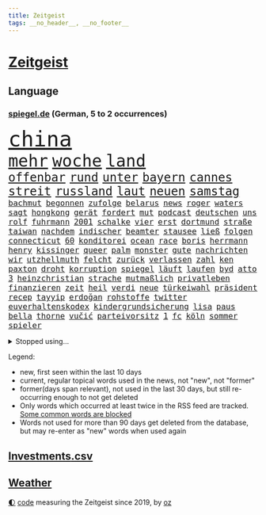 ```yaml
---
title: Zeitgeist
tags: __no_header__, __no_footer__
---
```


# [Zeitgeist](https://oliz.io/zeitgeist/)

## Language

<h3><a href="https://www.spiegel.de" target="_blank">spiegel.de</a> (German, 5 to 2 occurrences)</h3>
<p style="font-family:monospace">
<span style="font-size:32pt"><a href="news_links.html#china" class="current">china</a></span>
<br>
<span style="font-size:25pt"><a href="news_links.html#mehr" class="current">mehr</a></span>
<span style="font-size:25pt"><a href="news_links.html#woche" class="current">woche</a></span>
<span style="font-size:25pt"><a href="news_links.html#land" class="current">land</a></span>
<br>
<span style="font-size:18pt"><a href="news_links.html#offenbar" class="current">offenbar</a></span>
<span style="font-size:18pt"><a href="news_links.html#rund" class="current">rund</a></span>
<span style="font-size:18pt"><a href="news_links.html#unter" class="current">unter</a></span>
<span style="font-size:18pt"><a href="news_links.html#bayern" class="current">bayern</a></span>
<span style="font-size:18pt"><a href="news_links.html#cannes" class="current">cannes</a></span>
<span style="font-size:18pt"><a href="news_links.html#streit" class="current">streit</a></span>
<span style="font-size:18pt"><a href="news_links.html#russland" class="current">russland</a></span>
<span style="font-size:18pt"><a href="news_links.html#laut" class="current">laut</a></span>
<span style="font-size:18pt"><a href="news_links.html#neuen" class="current">neuen</a></span>
<span style="font-size:18pt"><a href="news_links.html#samstag" class="current">samstag</a></span>
<br>
<span style="font-size:12pt"><a href="news_links.html#bachmut" class="current">bachmut</a></span>
<span style="font-size:12pt"><a href="news_links.html#begonnen" class="current">begonnen</a></span>
<span style="font-size:12pt"><a href="news_links.html#zufolge" class="current">zufolge</a></span>
<span style="font-size:12pt"><a href="news_links.html#belarus" class="current">belarus</a></span>
<span style="font-size:12pt"><a href="news_links.html#news" class="current">news</a></span>
<span style="font-size:12pt"><a href="news_links.html#roger" class="current">roger</a></span>
<span style="font-size:12pt"><a href="news_links.html#waters" class="current">waters</a></span>
<span style="font-size:12pt"><a href="news_links.html#sagt" class="current">sagt</a></span>
<span style="font-size:12pt"><a href="news_links.html#hongkong" class="current">hongkong</a></span>
<span style="font-size:12pt"><a href="news_links.html#gerät" class="current">gerät</a></span>
<span style="font-size:12pt"><a href="news_links.html#fordert" class="current">fordert</a></span>
<span style="font-size:12pt"><a href="news_links.html#mut" class="current">mut</a></span>
<span style="font-size:12pt"><a href="news_links.html#podcast" class="current">podcast</a></span>
<span style="font-size:12pt"><a href="news_links.html#deutschen" class="current">deutschen</a></span>
<span style="font-size:12pt"><a href="news_links.html#uns" class="current">uns</a></span>
<span style="font-size:12pt"><a href="news_links.html#rolf" class="current">rolf</a></span>
<span style="font-size:12pt"><a href="news_links.html#fuhrmann" class="new">fuhrmann</a></span>
<span style="font-size:12pt"><a href="news_links.html#2001" class="current">2001</a></span>
<span style="font-size:12pt"><a href="news_links.html#schalke" class="current">schalke</a></span>
<span style="font-size:12pt"><a href="news_links.html#vier" class="current">vier</a></span>
<span style="font-size:12pt"><a href="news_links.html#erst" class="current">erst</a></span>
<span style="font-size:12pt"><a href="news_links.html#dortmund" class="current">dortmund</a></span>
<span style="font-size:12pt"><a href="news_links.html#straße" class="current">straße</a></span>
<span style="font-size:12pt"><a href="news_links.html#taiwan" class="current">taiwan</a></span>
<span style="font-size:12pt"><a href="news_links.html#nachdem" class="current">nachdem</a></span>
<span style="font-size:12pt"><a href="news_links.html#indischer" class="new">indischer</a></span>
<span style="font-size:12pt"><a href="news_links.html#beamter" class="current">beamter</a></span>
<span style="font-size:12pt"><a href="news_links.html#stausee" class="current">stausee</a></span>
<span style="font-size:12pt"><a href="news_links.html#ließ" class="current">ließ</a></span>
<span style="font-size:12pt"><a href="news_links.html#folgen" class="current">folgen</a></span>
<span style="font-size:12pt"><a href="news_links.html#connecticut" class="current">connecticut</a></span>
<span style="font-size:12pt"><a href="news_links.html#60" class="current">60</a></span>
<span style="font-size:12pt"><a href="news_links.html#konditorei" class="new">konditorei</a></span>
<span style="font-size:12pt"><a href="news_links.html#ocean" class="current">ocean</a></span>
<span style="font-size:12pt"><a href="news_links.html#race" class="current">race</a></span>
<span style="font-size:12pt"><a href="news_links.html#boris" class="current">boris</a></span>
<span style="font-size:12pt"><a href="news_links.html#herrmann" class="current">herrmann</a></span>
<span style="font-size:12pt"><a href="news_links.html#henry" class="new">henry</a></span>
<span style="font-size:12pt"><a href="news_links.html#kissinger" class="new">kissinger</a></span>
<span style="font-size:12pt"><a href="news_links.html#queer" class="new">queer</a></span>
<span style="font-size:12pt"><a href="news_links.html#palm" class="new">palm</a></span>
<span style="font-size:12pt"><a href="news_links.html#monster" class="current">monster</a></span>
<span style="font-size:12pt"><a href="news_links.html#gute" class="current">gute</a></span>
<span style="font-size:12pt"><a href="news_links.html#nachrichten" class="current">nachrichten</a></span>
<span style="font-size:12pt"><a href="news_links.html#wir" class="current">wir</a></span>
<span style="font-size:12pt"><a href="news_links.html#utzhellmuth" class="new">utzhellmuth</a></span>
<span style="font-size:12pt"><a href="news_links.html#felcht" class="new">felcht</a></span>
<span style="font-size:12pt"><a href="news_links.html#zurück" class="current">zurück</a></span>
<span style="font-size:12pt"><a href="news_links.html#verlassen" class="current">verlassen</a></span>
<span style="font-size:12pt"><a href="news_links.html#zahl" class="current">zahl</a></span>
<span style="font-size:12pt"><a href="news_links.html#ken" class="current">ken</a></span>
<span style="font-size:12pt"><a href="news_links.html#paxton" class="new">paxton</a></span>
<span style="font-size:12pt"><a href="news_links.html#droht" class="current">droht</a></span>
<span style="font-size:12pt"><a href="news_links.html#korruption" class="current">korruption</a></span>
<span style="font-size:12pt"><a href="news_links.html#spiegel" class="current">spiegel</a></span>
<span style="font-size:12pt"><a href="news_links.html#läuft" class="current">läuft</a></span>
<span style="font-size:12pt"><a href="news_links.html#laufen" class="current">laufen</a></span>
<span style="font-size:12pt"><a href="news_links.html#byd" class="current">byd</a></span>
<span style="font-size:12pt"><a href="news_links.html#atto" class="new">atto</a></span>
<span style="font-size:12pt"><a href="news_links.html#3" class="current">3</a></span>
<span style="font-size:12pt"><a href="news_links.html#heinzchristian" class="current">heinzchristian</a></span>
<span style="font-size:12pt"><a href="news_links.html#strache" class="current">strache</a></span>
<span style="font-size:12pt"><a href="news_links.html#mutmaßlich" class="current">mutmaßlich</a></span>
<span style="font-size:12pt"><a href="news_links.html#privatleben" class="current">privatleben</a></span>
<span style="font-size:12pt"><a href="news_links.html#finanzieren" class="current">finanzieren</a></span>
<span style="font-size:12pt"><a href="news_links.html#zeit" class="current">zeit</a></span>
<span style="font-size:12pt"><a href="news_links.html#heil" class="current">heil</a></span>
<span style="font-size:12pt"><a href="news_links.html#verdi" class="current">verdi</a></span>
<span style="font-size:12pt"><a href="news_links.html#neue" class="current">neue</a></span>
<span style="font-size:12pt"><a href="news_links.html#türkeiwahl" class="current">türkeiwahl</a></span>
<span style="font-size:12pt"><a href="news_links.html#präsident" class="current">präsident</a></span>
<span style="font-size:12pt"><a href="news_links.html#recep" class="current">recep</a></span>
<span style="font-size:12pt"><a href="news_links.html#tayyip" class="current">tayyip</a></span>
<span style="font-size:12pt"><a href="news_links.html#erdoğan" class="current">erdoğan</a></span>
<span style="font-size:12pt"><a href="news_links.html#rohstoffe" class="current">rohstoffe</a></span>
<span style="font-size:12pt"><a href="news_links.html#twitter" class="current">twitter</a></span>
<span style="font-size:12pt"><a href="news_links.html#euverhaltenskodex" class="new">euverhaltenskodex</a></span>
<span style="font-size:12pt"><a href="news_links.html#kindergrundsicherung" class="current">kindergrundsicherung</a></span>
<span style="font-size:12pt"><a href="news_links.html#lisa" class="current">lisa</a></span>
<span style="font-size:12pt"><a href="news_links.html#paus" class="current">paus</a></span>
<span style="font-size:12pt"><a href="news_links.html#bella" class="new">bella</a></span>
<span style="font-size:12pt"><a href="news_links.html#thorne" class="new">thorne</a></span>
<span style="font-size:12pt"><a href="news_links.html#vučić" class="new">vučić</a></span>
<span style="font-size:12pt"><a href="news_links.html#parteivorsitz" class="new">parteivorsitz</a></span>
<span style="font-size:12pt"><a href="news_links.html#1" class="current">1</a></span>
<span style="font-size:12pt"><a href="news_links.html#fc" class="current">fc</a></span>
<span style="font-size:12pt"><a href="news_links.html#köln" class="current">köln</a></span>
<span style="font-size:12pt"><a href="news_links.html#sommer" class="current">sommer</a></span>
<span style="font-size:12pt"><a href="news_links.html#spieler" class="current">spieler</a></span>
</p>
<details>
<summary>Stopped using...</summary>
<p class="former" style="font-size:12pt">
arbeitsplatz(947) beobachten(946) coronavirus(946) gerüchte(946) persönliche(946) phase(946) reiche(946) dauerhaft(945) chelsea(944) ehemaligen(944) freiheitsstrafe(944) paare(944) zuversicht(944) ausnahmezustand(943) frank(943) nahverkehr(943) aussicht(942) christoph(942) entdeckte(942) fort(942) vorsitzende(942) investoren(941) maßnahme(941) nahmen(941) 2018(940) altes(940) amtszeit(940) beobachtet(940) bus(940) hinterher(940) scheidet(940) september(940) staatschef(940) 21(939) alternativen(939) attentat(939) brauchte(939) erfahrungen(939) gemeinde(939) infiziert(939) innenminister(939) mario(939) nordsee(939) polens(939) spott(939) standen(939) streicht(939) coronakrise(938) einzelnen(938) kennen(938) litauen(938) negativ(938) netflix(938) prominente(938) richten(938) teslachef(938) wehren(938) übergeben(938) tötung(937) verlierer(937) version(937) wirken(937) aufnahme(936) belasten(936) dezember(936) höher(936) langer(936) villa(936) davor(935) gebraucht(935) woher(935) anbieten(934) bestraft(934) design(934) hingegen(934) lüge(934) schlimmsten(934) sperrt(934) springt(934) ursachen(934) vermutet(934) verschwand(934) dürfe(933) erinnern(933) verspielt(933) ermittlern(932) oppositionelle(931) trainiert(931) bande(930) bewährungsstrafe(930) käufer(930) stammt(930) 1000(929) entscheidend(929) lernt(929) amerikanischen(928) tatverdächtigen(928) jüngere(927) verteidigen(927) 1500(925) gold(924) kabul(923) mecklenburgvorpommern(923) olympische(923) änderungen(923) bundesgerichtshof(922) impfungen(922) aufhalten(921) einschätzung(921) erwachsenen(920) einiger(918) erstochen(916) präsenz(915) rechtsstreit(915) halbe(914) politikerin(914) trug(914) bangen(912) engpässe(912) fortsetzung(912) wirbel(912) folter(908) tisch(908) unterschrieben(908) kandidatur(907) kassieren(906) georg(905) kapitel(904) dutzend(902) rutschte(901) identität(900) thüringer(900) günther(898) geblieben(897) gewarnt(897) ära(894) kanadas(892) nächstes(890) daheim(885) marine(880) rache(880) mängel(879) blinken(876) zusätzliche(875) gewinne(839) 95(833) währung(833) autobauer(827) gezielt(819) finanziellen(797) medaille(795) athen(781) angebote(764) rumänien(761) kubicki(748) höchster(747) interessen(745) fußballnationalmannschaft(738) trost(734) holz(733) genossen(711) videoaufnahmen(699) knochen(688) sergej(681) traditionelle(680) auswärtige(677) partnerschaft(672) britisches(666) kalte(666) landsleute(651) technischen(649) beliebte(645) karrierecoach(644) inszenieren(642) ali(630) günstiges(630) funktionen(625) 400000(623) anlage(617) bombe(616) ausfälle(610) mike(610) zorn(606) eindeutig(604) irritiert(600) wachsende(600) gleichen(599) fehlender(597) kursieren(585) gestiegenen(577) verschlechtert(573) verständigt(572) hendrik(569) halbes(566) aktivitäten(560) weißer(556) verteidiger(554) überrollt(549) baldwin(547) oberlandesgericht(546) trip(538) geringer(530) aktivistinnen(527) außenministerium(519) verschiedenen(515) ärztin(514) buschmann(505) eukommissionschefin(502) transport(496) weltbekannt(494) neuwagen(489) systematisch(486) kahn(485) zusammenhalt(485) 2002(478) euch(468) wagt(467) fremd(463) einheiten(462) luftfahrt(462) überraschungen(457) 62(456) heißen(455) marc(451) zurecht(450) 17jährige(447) behauptete(447) betreibt(445) verübt(438) ausgeweitet(437) pornos(436) fluss(435) schildern(434) zugenommen(433) profitierte(428) sperre(425) stoff(422) dieter(420) marathon(416) kriegsverbrechen(414) mariupol(413) gefangenschaft(412) einrichtung(408) staatsbürgerschaft(408) andrej(405) raser(400) geheiratet(396) ansturm(395) energiekonzerne(395) öffentlicher(395) handys(394) 24jährige(386) humor(386) reguläre(377) abgetrieben(375) zentrale(374) niedergeschlagen(362) szenario(362) alec(361) abgeschaltet(360) airport(360) franzosen(360) verfassungswidrig(359) falscher(357) mobbing(357) erleichtert(356) 1200(355) ran(353) angeschlagenen(351) ausgebaut(351) zunahme(351) grünenpolitikerin(350) beatles(349) diejenigen(348) fire(347) riesigen(347) bgh(346) chinesischer(346) bedarf(343) besseren(340) exmann(338) paderborn(338) dfbpokals(334) inmitten(328) gegenwart(327) fahrgäste(326) tagsüber(325) turbulenzen(325) gleichberechtigung(324) missbrauchsvorwürfe(324) justizminister(323) brasilianischen(322) möbel(320) baum(314) beute(311) zusagen(311) beteuert(310) verteilen(310) jemals(309) würdigen(305) einleiten(304) kilo(304) weltraum(304) ausgewertet(303) franziska(303) giffey(303) pochen(303) umfang(302) teuersten(301) verkehrsministerium(301) wiedersehen(301) folgten(299) festgenommene(297) streikt(295) trendwende(293) mächtigste(292) schottlands(291) japanischer(289) danke(286) glänzte(285) offenlegen(285) notruf(283) protestbewegung(280) moderator(279) zugverkehr(279) erzürnt(277) gefüllt(277) auszusetzen(274) diktatur(271) extremisten(271) beseitigt(269) flüssen(268) entkommen(267) selbstbewusstsein(267) verabschiedete(267) stärkung(266) garantiert(265) andauernden(261) schach(261) heikle(260) lebenslange(260) wählte(260) alex(259) klappen(257) biografie(256) gefährdung(256) sicherer(256) banden(253) belastungen(251) chefredakteurin(251) umgebung(251) archäologen(250) farben(247) 45jährige(246) benko(245) preisgekrönte(243) verbündeter(242) kontroverse(241) engen(240) unabhängigen(238) fortschritt(236) sechsten(235) abermals(234) ausgenutzt(233) wüste(233) kranke(232) schottische(231) unbestimmte(231) verbringen(231) juristische(230) aufruhr(229) befreiten(228) kollegin(225) kompliziert(225) begegnung(224) entschlossenheit(224) klimaaktivistin(224) psychologin(224) rechtlichen(224) verstorbene(224) ehrung(222) lahmzulegen(222) buffalo(221) haustier(221) immobilienkonzern(221) steven(220) treibhausgase(220) co₂ausstoß(218) königshauses(218) penibel(217) schöne(216) abwesenheit(214) verhelfen(213) erzeugerpreise(212) spaltet(212) bätzing(211) enormen(211) nebel(210) forscherinnen(209) bischof(208) bischofskonferenz(208) gräueltaten(208) sparkurs(208) übergewicht(207) traditionell(205) gefangenen(204) rechtfertigt(204) autohersteller(201) erben(201) mats(200) carter(199) füllkrug(199) niclas(199) rust(199) nflprofi(197) halyna(196) hutchins(196) kamerafrau(196) teenagerin(196) beschweren(195) entführt(195) alaska(193) neuheiten(193) schwarzer(193) klimaminister(192) katholischer(191) umbruch(190) gestohlenen(189) harrt(189) gefälscht(188) hotspur(187) luftangriffe(187) sämtliche(186) fängt(185) obst(184) befragung(183) general(183) genuss(183) schlusslicht(183) beratung(182) loben(182) prangert(182) staatsoper(182) amerikanerin(181) cannabislegalisierung(181) husten(180) journalistenverband(180) spdvorsitzende(180) ausverkauft(179) feuerte(179) jets(179) volkswirtschaft(179) krankenhausreform(178) südafrikas(178) inhalten(177) verbannen(177) blockaden(176) nüchtern(176) aktionäre(175) japanisches(175) 4(173) schmeißt(171) ausharren(170) comedian(170) finanzaufsicht(170) renner(170) usrepräsentantenhaus(170) wurm(170) autofahrerin(168) techkonzerne(168) benedikt(167) düpiert(167) miles(167) stimmten(167) uskongress(167) bertelsmann(165) gefallenen(165) lanz(165) verschicken(165) zew(165) arbeiterklasse(164) murdoch(164) verdoppeln(164) frische(163) deutschlandfunk(162) rennens(161) bemängeln(160) roland(160) ungehorsam(160) überwacht(160) euphorie(159) umstrittensten(159) wagnergruppe(159) echter(158) handlungen(158) hsvprofi(158) lieder(158) stereotype(158) vušković(158) bundesverdienstkreuz(157) männlich(157) bestellen(156) bafin(155) gipfeltreffen(155) groko(155) bahnverkehr(154) goldenen(154) enthüllungen(153) geldhaus(152) einschaltquoten(151) gesetzliche(151) herben(151) labor(151) leeren(151) regierende(151) servieren(151) usmilitärs(151) vorkommen(151) sportgeschichte(150) vorverkauf(150) eingerichtet(149) geschwiegen(149) zunehmende(149) dunkelheit(148) mittelständler(148) usjournalist(148) warnstreik(148) elternzeit(147) palast(147) verbrennungen(147) aggressiver(146) besitzen(146) einsatzkräften(146) internationalem(145) weltmeisterschaften(145) totale(144) unterbrechen(144) mehrheitlich(143) schwimmbädern(143) gewässern(142) workation(142) abgewiesen(141) dritter(141) parkplatz(141) stürmen(141) ussanktionen(141) plötzlichen(140) umkämpft(140) bundesrechnungshof(139) reformieren(139) regierungsbündnis(139) geschätzt(138) entsendung(137) sehnen(137) 70000(136) republikanerin(136) vätern(136) faschisten(135) gefälschten(135) krisengebieten(135) philadelphia(134) gebet(133) prangern(133) streamingdienst(133) unglaublich(133) abbott(132) quote(132) axelspringerverlag(131) mitgliedschaft(131) praxis(131) verkehrspolitik(131) aufholjagden(130) festivals(130) klüger(130) vorherige(130) überfüllt(129) solcher(128) ziviler(128) nachthimmel(127) besonderer(126) sportjournalist(126) verdreifacht(125) entschädigen(124) volkspartei(124) exchef(123) luftverschmutzung(123) dieb(122) hai(122) hinkt(122) tiefgarage(122) verlassene(122) ludwigshafen(121) täglichen(121) ausstand(120) gehindert(120) parteiausschluss(120) 69(119) flugabwehrsystem(119) niederschlag(119) satellitenbild(119) schliche(119) zufällig(119) einmarsch(118) kriegsschiffe(118) versinken(118) 31jährige(117) ersatzfreiheitsstrafen(117) mandat(117) oldtimer(117) berufungsverfahren(115) meditation(115) sechsmal(115) verfolger(114) baubranche(113) leichnam(113) lieferanten(113) abgesichert(112) fortan(112) krakau(112) lebenslauf(112) newcastle(112) pendler(112) initiative(111) mitgerissen(111) rettungswagen(111) desinteresse(110) franco(110) gesammelt(110) miete(110) minderjährigen(110) anhörung(108) stoppten(108) unosicherheitsrat(108) heimatland(107) kräften(107) beschwört(106) handballer(106) neujahrstag(106) reserve(106) verleumdung(106) veröffentlichten(106) wände(106) ampelbündnis(105) bills(105) bänke(105) damar(105) hamlin(105) herzstillstand(105) befehl(104) bildungsungerechtigkeit(104) notaufnahmen(104) rast(104) ausdruck(103) sozialer(103) wikipedia(103) aufgebrochen(102) gemessen(102) vertreiben(102) nachhaltigen(101) rettungsdienst(101) schneepflug(101) wiederholte(101) eigentum(100) elena(100) islamistischen(100) komplizierte(100) teich(99) verdienten(99) burkina(98) faso(98) bohlen(97) moralischen(97) gewicht(96) schritten(96) verbindliche(96) abwanderung(95) annehmen(95) jubiläum(95) losgegangen(95) ramstein(95) gelangt(94) genötigt(94) swetlana(94) zusätzlicher(94) birkenstock(93) winken(93) anzusehen(92) beleidigte(92) dame(92) rentenreform(92) aufbruch(91) bergwandern(91) büste(91) hilfreich(91) streiktage(91) stürmte(91) achtsamkeit(90) beispiele(90) dhl(90) nacktfotos(90) vereidigung(90) berlinbrandenburg(89) juventus(89) mumifizierte(89) playlist(89) recherchiert(89) siegessicher(89) absurden(88) botschafters(88) fahrlässiger(88) hunderter(88) zurückgelegt(88) abramspanzer(87) abramspanzern(87) anderswo(87) bundesverteidigungsminister(87) gramm(87) ineffizient(87) vorzubereiten(87) agrarminister(86) berufsverkehr(86) döpfner(86) kansas(86) lokalrivalen(86) prüde(86) schneemassen(86) schneepflugunfall(86) angemeldet(85) angezündet(85) eagles(85) green(85) offenbaren(85) pendeln(85) act(84) annahmen(84) anstehenden(84) milliardäre(84) projekten(84) allerlei(83) bewertet(83) ingolstadt(83) spiegelspitzengespräch(83) 480(82) beitritt(82) ehesten(82) pausen(82) wahlomat(82) abgehalten(81) beilegen(81) delikte(81) duett(81) elektrisch(81) geschnappt(81) jährt(81) messerangriffs(81) ukrainern(81) bessert(80) nestlé(80) parteispitze(80) reisten(80) telefonnummern(80) versand(80) wirtschaftssenatorin(80) aufgegriffen(79) realitätscheck(79) reiz(79) ritual(79) bataillon(78) beanstandet(78) einsatzes(78) geburtsklinik(78) gleichgeschlechtliche(78) hiphop(78) kleinklein(78) nachträglich(78) quittung(78) ungesund(78) zahlende(78) ankündigt(77) arbeitnehmervertreter(77) berlinkreuzberg(77) blauer(77) dröge(77) gleicht(77) modernisiert(77) nährt(77) tal(77) filialnetz(76) positiver(76) rostock(76) umgerechnet(76) vermittler(76) zwölften(76) 102(75) 58jährige(75) anpassen(75) ballett(75) chile(75) demokratiefeindliche(75) emobilität(75) fredrich(75) irist(75) katapultgründer(75) rettenden(75) reuter(75) universal(75) vertreibt(75) atmen(74) ausgrabungen(74) bestritt(74) bundesbürger(74) greifswald(74) makler(74) quarterbacks(74) währte(74) aktionären(73) disqualifiziert(73) knacken(73) lächeln(73) socialmediaplattformen(73) souveränität(73) wider(73) aktualisiert(72) ausschluss(72) betrieblichen(72) drittes(72) langsame(72) objekt(72) siebenjähriger(72) topmodel(71) behinderte(70) entkräftet(70) entschlossen(70) erholt(70) feinstaub(70) nicolaus(70) stolpert(70) verdiwarnstreik(70) verharmloste(70) willkürlich(70) genfer(69) kapstadt(69) untergrunds(69) 42jähriger(68) artillerie(68) kurzfristiger(68) solarindustrie(68) ss(68) verdichef(68) verglichen(68) werneke(68) aaron(67) bewerten(67) chemikalien(67) doof(67) erdboden(67) gruppierungen(67) kraussmaffei(67) krebskranke(67) kritikerin(67) notwehr(67) retourkutsche(67) sensoren(67) topdiplomat(67) verbucht(67) vollständiger(67) wegmann(67) ausgelassen(66) ballettchef(66) flieht(66) hurts(66) jalen(66) natochef(66) verbrenneraus(66) bestreikt(65) bundesvorstand(65) eigenschaft(65) emotionalem(65) schwangerschaftsabbrüche(65) spiegelinterview(65) vorfahren(65) enthauptet(64) immobilienbranche(64) scheidung(64) schoa(64) schuldzuweisungen(64) traditionsverein(64) warb(64) zwickau(64) amokfahrt(63) hässliches(63) kurfürstendamm(63) nordischen(63) saufen(63) schwimmbad(63) warschauer(63) zogen(63) belohnung(62) größerer(62) krachen(62) mediengruppe(62) preisaufschläge(62) runder(62) schusswaffe(62) weltgemeinschaft(62) captain(61) meerestiere(61) muttersprache(61) samsung(61) wirbeln(61) zelebriert(61) aldi(60) bildungsministerin(60) derer(60) hitlertagebücher(60) mannschaftsbus(60) superreichen(60) zukünftig(60) betriebsrente(59) bären(59) erschien(59) gurken(59) kings(59) kreativ(59) obduziert(59) peugeot(59) pickups(59) ungeklärt(59) elite(58) jünger(58) mischung(58) o’connell(58) ruht(58) sixties(58) bärin(57) heinz(57) staatlich(57) erinnerungsstücke(56) geschwindigkeitskontrollen(56) hilfsbereitschaft(56) kais(56) kämpften(56) saied(56) sicherheitspolitik(56) verschleppung(56) windenergie(56) wmmedaillen(56) barron(55) familienmitglieder(55) fulda(55) up(55) british(54) fortschrittskoalition(54) gefälschte(54) jose(54) reicher(54) reum(54) tunesische(54) unterzeichnet(54) /(53) beeinflussen(53) 45jähriger(52) insolvent(52) kippte(52) sacramento(52) schiffbrüchige(52) unfairen(52) abtreibungspille(51) erfand(51) euabgeordneten(51) gehaltsunterschiede(51) landesparteitag(51) loszuwerden(51) medienmogul(51) mifepriston(51) rebellion(51) umzugehen(51) aschaffenburg(50) festgelegt(50) jakarta(50) lehfeldt(50) pokalfinale(50) schauspiel(50) schicksalsstein(50) scone(50) tabellenplatz(50) amerikanisches(49) feminismus(49) hollywoodstar(49) lehrkräften(49) springerverlag(49) süßwarenhersteller(49) versicherungen(49) xinjiang(49) erfolgen(48) stimmungsbarometer(48) verpufft(48) w(48) anrufer(47) bildschirm(47) derjenigen(47) rechtsgutachten(47) schwersten(47) verarbeitete(47) wach(47) 35jähriger(46) 95000(46) anstrengungen(46) ausgegraben(46) einigkeit(46) laien(46) satellitendaten(46) vertuschung(46) amoktat(45) hässlichkeit(45) qiang(45) regal(45) sanierung(45) social(45) dreißigerjahren(44) erweitern(44) industriebetriebe(44) reisenden(44) rudern(44) smart(44) überfordern(44) entzündet(43) hochverrats(43) recycelt(43) alabama(42) angelegenheit(42) euparlamentarier(42) lehrerverband(42) musical(42) pogačar(42) russlandgeschäft(42) strafgerichtshof(42) tadej(42) verhandlungsrunde(42) verwirrt(42) berset(41) haftbar(41) hansa(41) moratorium(41) störungen(41) umweltministerium(41) bewährung(40) efuels(40) holland(40) kollabiert(40) kostenlosen(40) schauspielers(40) superreiche(40) verkleinert(40) veto(40) wiedergewählt(40) eingreift(39) geknackt(39) schmiergeldzahlungen(39) spacexrakete(39) tarifparteien(39) alarmierte(38) mandatsträgerbeiträge(38) mannheim(38) passant(38) pille(38) ubs(38) überdosis(38) antiker(37) nominierten(37) polio(37) rohstoff(37) umland(37) zinssatz(37) engstem(36) käfer(36) regionalbank(36) überlegener(36) dominic(35) fußballfan(35) gewaltiger(35) großvater(35) klimaschutzziele(35) produkt(35) raab(35) unverändert(35) verbraucherschutz(35) dieselkläger(34) diplomatischer(34) extremsportler(34) notübernahme(34) panische(34) sperrte(34) western(34) gewerkschafter(33) lebensgefährliche(33) machtwort(33) mondmission(33) mr(33) springerchef(33) stiftet(33) sunaks(33) taumelnden(33) umgekippt(33) umplanen(33) accounts(32) campus(32) festgeklebt(32) lobte(32) nervös(32) pierre(32) rage(32) getrennte(31) heißhunger(31) malte(31) verhaften(31) angeschossen(30) behindern(30) deutschlandtickets(30) fastenmonat(30) fraktion(30) großmanöver(30) justizumbau(30) rob(30) trainerwechsel(30) wellblechhütten(30) attila(29) betrunkene(29) gastkommentar(29) grüße(29) musliminnen(29) regionalverkehr(29) chan(28) dopings(28) landesminister(28) moore(28) notfahrplan(28) spendiert(28) euweit(27) hack(27) kontern(27) owen(27) titelt(27) verbilligt(27) vermelden(27) angepasst(26) ausgesehen(26) bevorzugt(26) labour(26) morddrohungen(26) stuft(26) unkompliziert(26) weicht(26) angelegten(25) astana(25) erschöpft(25) fernzüge(25) katastrophen(25) mitbegründer(25) tuchels(25) umweltfreundliche(25) verwickelt(25) 2500(24) alexey(24) antikriegsbild(24) basiert(24) mascha(24) moskaljow(24) plädoyer(24) streiktag(24) trek(24) vereint(24) getreide(23) nachnamen(23) neuerliche(23) randalieren(23) zurückgetreten(23) abgerissen(22) dauerfeuer(22) kannibalen(22) kragen(22) lappalien(22) photo(22) press(22) tatarski(22) umfassendes(22) wladlen(22) balearen(21) dutzender(21) gebilligt(21) härtere(21) legalisieren(21) maxim(21) oper(21) spätere(21) ausführung(20) auszubildende(20) britta(20) droge(20) großkreuz(20) innenstädte(20) knappes(20) personelle(20) rechtsextrem(20) sauberer(20) spdbasis(20) strafkolonie(20) backt(19) fertigung(19) inhaftierung(19) weggefährten(19) aufschwung(18) kräftige(18) usarmee(18) verifikationshäkchen(18) blutigen(17) edelmetall(17) eiszeit(17) erfolgreicher(17) flandernrundfahrt(17) geistlicher(17) gräfenhausen(17) lachnummer(17) sponsor(17) womit(17) beweis(16) familienstartzeit(16) lukaku(16) neffe(16) rasante(16) romelu(16) verzettelt(16) clan(15) filz(15) hannoverschen(15) landeten(15) lapsus(15) längste(15) mittelfristig(15) orientierung(15) sorry(15) sowas(15) 49eurotickets(14) abouchaker(14) abtrünnigen(14) altstadt(14) annkatrin(14) arafat(14) bedeutender(14) erschreckt(14) geforscht(14) jogger(14) keinerlei(14) pieks(14) tabelle(14) verdanken(14) bündnispartner(13) gewalttätig(13) passte(13) raststätte(13) schlägertrupp(13) southampton(13) turin(13) unbeeindruckt(13) weinheim(13) angefochten(12) freundes(12) geleakte(12) geschäftsklima(12) goldmünzen(12) spediteur(12) usdokumente(12) winterspiele(12) haar(11) kernkraftwerke(11) rückeroberungen(11) stiko(11) taiwanfrage(11) texanischer(11) vergleiche(11)
</p>
</details>
<p>Legend:
<ul>
<li><span class="new">new</span>, first seen within the last 10 days</li>
<li><span class="current">current</span>, regular topical words used in the news, not "new", not "former"</li>
<li><span class="former">former(days span relevant)</span>, not used in the last 30 days, but still re-occurring enough to not get deleted</li>
<li>Only words which occurred at least twice in the RSS feed are tracked. <a href="language/filters.py">Some common words are blocked</a></li>
<li>Words not used for more than 90 days get deleted from the database, but may re-enter as "new" words when used again</li>
</ul>
</p>

## [Investments](investments.html)[.csv](investments.csv)

## [Weather](weather.html)

<footer>
<a href="javascript:toggleTheme()" class="nav">🌓</a>
<a href="https://github.com/ooz/zeitgeist">code</a> measuring the Zeitgeist since 2019, by <a href="https://oliz.io">oz</a>
</footer>
